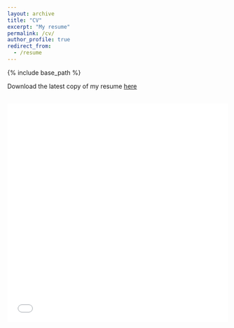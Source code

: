```yaml
---
layout: archive
title: "CV"
excerpt: "My resume"
permalink: /cv/
author_profile: true
redirect_from:
  - /resume
---
```


{% include base_path %}

Download the latest copy of my resume [here](https://adreaskar.github.io/files/AndreasKarabetianResumeV6.pdf)

<br>

<iframe src="../files/AndreasKarabetianResumeV6.pdf" width="100%" height="500px" frameborder="no" border="0" marginwidth="0" marginheight="0"></iframe>
